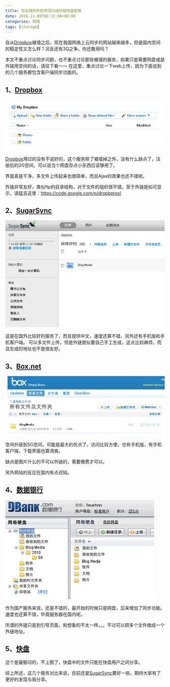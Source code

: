 ```yaml
---
title: 将云端同步软件回归成外链网盘使用
date: 2010-11-08T06:32:00+08:00
categories: 网络
tags: [storage]
---
```


自从[Dropbox](http://www.dropbox.com/referrals/NTI1NTY4MTk)被墙之后，现在我国网络上云同步的网站越来越多，但是国内空间的稳定性又怎么样？况且还有3Q之争，你还敢用吗？

本文不重点讨论同步问题，也不重点讨论那些被墙的服务，如果只是需要网盘或是外链用空间的话，请往下看～～ 在这里，重点讨论一下web上传，因为下面说到的几个服务都包含客户端同步功能的。

## 1、[Dropbox](http://www.dropbox.com/referrals/NTI1NTY4MTk)

![](/uploads/2010/11/dropbox.png)<!--more-->

[Dropbox](http://www.dropbox.com/referrals/NTI1NTY4MTk)用过的没有不说好的，这个服务除了被墙掉之外，没有什么缺点了，注册后的2G空间，可以说当个网盘存点小东西应该够用了。

界面真是干净，多文件上传起来也很简单，而且Ajax的效果也还不错呢。

外链非常友好，类似ftp的目录结构，对于文件的组织很不错。至于外链是如可显示，请猛击这里：<https://code.google.com/p/dropbprox/>

## 2、[SugarSync](https://www.sugarsync.com/referral?rf=d70h879th8ndr)

![](/uploads/2010/11/sugarsync.jpg)

这是在国外比较好的服务了，而且提供中文，速度还算不错，另外还有手机版和手机客户端。 可以多文件上传，但是外链貌似要自己手工生成，这点比较麻烦，而且生成的地址也不是很友好。

## 3、[Box.net](http://www.box.net/)

![](/uploads/2010/11/box-net.png)

空间升级到5G空间，可能是最大的优点了，访问比较方便，也有手机版，有手机客户端，下载界面也算清爽。

缺点是图片什么的不可以外链的，需要缴费才可以。

另外网站的反应在国内有点迟钝。

## 4、[数据银行](http://www.dbank.com/inviter/68255)

![](/uploads/2010/11/dbank.png)

作为国产服务来说，还是不错的，最开始的时候只是网盘，后来增加了同步功能。速度也还算不错，毕竟服务器在国内呢。

所谓的外链只是到引导页面，和想象的不太一样。。。不过可以把多个文件做成一个外链地址。

## 5、[快盘](http://k.wps.cn/register/?invite=v65m7m)

这个是最郁闷的，不上图了，快盘中的文件只能在快盘用户之间分享。

综上所述，这几个服务对比来说，目前还是[SugarSync](https://www.sugarsync.com/referral?rf=d70h879th8ndr)要好一些。期待大家有了更好的发现与我分享。

